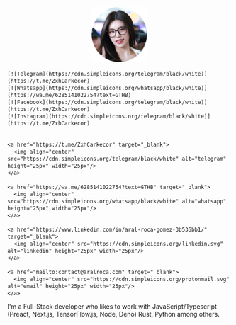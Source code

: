 <p align="center">
    <a href="https://www.google.com/search?q=Yeji+ITZY">
        <img width="125" src="bunder.png" alt="logo" />
    </a>
</p>


    [![Telegram](https://cdn.simpleicons.org/telegram/black/white)](https://t.me/ZxhCarkecor)
    [![Whatsapp](https://cdn.simpleicons.org/whatsapp/black/white)](https://wa.me/6285141022754?text=GTHB)
    [![Facebook](https://cdn.simpleicons.org/telegram/black/white)](https://t.me/ZxhCarkecor)
    [![Instagram](https://cdn.simpleicons.org/telegram/black/white)](https://t.me/ZxhCarkecor)


    <a href="https://t.me/ZxhCarkecor" target="_blank">
      <img align="center" src="https://cdn.simpleicons.org/telegram/black/white" alt="telegram" height="25px" width="25px"/>
    </a>
  
    <a href="https://wa.me/6285141022754?text=GTHB" target="_blank">
      <img align="center" src="https://cdn.simpleicons.org/whatsapp/black/white" alt="whatsapp" height="25px" width="25px"/>
    </a>
    
    <a href="https://www.linkedin.com/in/aral-roca-gomez-3b536bb1/" target="_blank">
      <img align="center" src="https://cdn.simpleicons.org/linkedin.svg" alt="linkedin" height="25px" width="25px"/>
    </a>
  
    <a href="mailto:contact@aralroca.com" target="_blank">
      <img align="center" src="https://cdn.simpleicons.org/protonmail.svg" alt="email" height="25px" width="25px"/>
    </a>
  

  I'm a Full-Stack developer who likes to work with JavaScript/Typescript (Preact, Next.js, TensorFlow.js, Node, Deno) Rust, Python among others. 
  